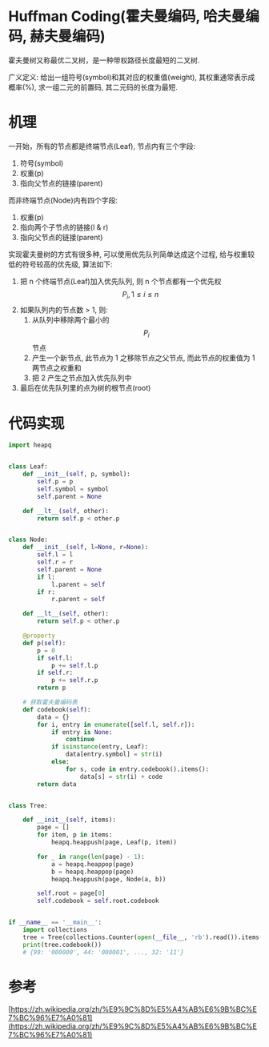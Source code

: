 # Huffman Coding(霍夫曼编码, 哈夫曼编码, 赫夫曼编码)

霍夫曼树又称最优二叉树，是一种带权路径长度最短的二叉树.

广义定义: 给出一组符号(symbol)和其对应的权重值(weight), 其权重通常表示成概率(%), 求一组二元的前置码, 其二元码的长度为最短.

# 机理

一开始，所有的节点都是终端节点(Leaf), 节点内有三个字段:

1. 符号(symbol)
2. 权重(p)
3. 指向父节点的链接(parent)

而非终端节点(Node)内有四个字段:

1. 权重(p)
2. 指向两个子节点的链接(l & r)
3. 指向父节点的链接(parent)

实现霍夫曼树的方式有很多种, 可以使用优先队列简单达成这个过程, 给与权重较低的符号较高的优先级, 算法如下:

1. 把 n 个终端节点(Leaf)加入优先队列, 则 n 个节点都有一个优先权 $$P_i, 1 ≤ i ≤ n$$
2. 如果队列内的节点数 > 1, 则:
    1. 从队列中移除两个最小的 $$P_i$$ 节点
    2. 产生一个新节点, 此节点为 1 之移除节点之父节点, 而此节点的权重值为 1 两节点之权重和
    3. 把 2 产生之节点加入优先队列中
3. 最后在优先队列里的点为树的根节点(root)

# 代码实现

```py
import heapq


class Leaf:
    def __init__(self, p, symbol):
        self.p = p
        self.symbol = symbol
        self.parent = None

    def __lt__(self, other):
        return self.p < other.p


class Node:
    def __init__(self, l=None, r=None):
        self.l = l
        self.r = r
        self.parent = None
        if l:
            l.parent = self
        if r:
            r.parent = self

    def __lt__(self, other):
        return self.p < other.p

    @property
    def p(self):
        p = 0
        if self.l:
            p += self.l.p
        if self.r:
            p += self.r.p
        return p

    # 获取霍夫曼编码表
    def codebook(self):
        data = {}
        for i, entry in enumerate([self.l, self.r]):
            if entry is None:
                continue
            if isinstance(entry, Leaf):
                data[entry.symbol] = str(i)
            else:
                for s, code in entry.codebook().items():
                    data[s] = str(i) + code
        return data


class Tree:

    def __init__(self, items):
        page = []
        for item, p in items:
            heapq.heappush(page, Leaf(p, item))

        for _ in range(len(page) - 1):
            a = heapq.heappop(page)
            b = heapq.heappop(page)
            heapq.heappush(page, Node(a, b))

        self.root = page[0]
        self.codebook = self.root.codebook


if __name__ == '__main__':
    import collections
    tree = Tree(collections.Counter(open(__file__, 'rb').read()).items())
    print(tree.codebook())
    # {99: '000000', 44: '000001', ..., 32: '11'}
```

# 参考

[https://zh.wikipedia.org/zh/%E9%9C%8D%E5%A4%AB%E6%9B%BC%E7%BC%96%E7%A0%81](https://zh.wikipedia.org/zh/%E9%9C%8D%E5%A4%AB%E6%9B%BC%E7%BC%96%E7%A0%81)
